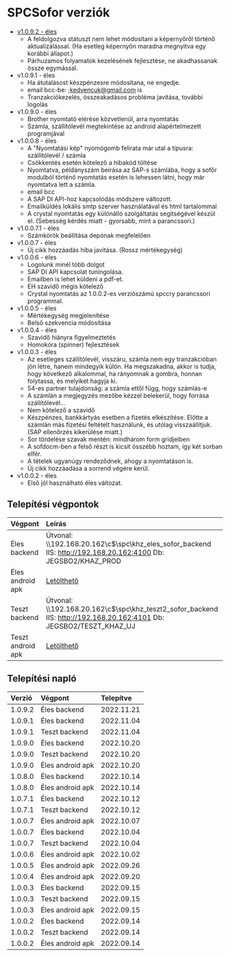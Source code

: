 # SPCSofor verziók

- [v1.0.9.2 - éles](kedvenc-sofor-dok.v1.0.9.2.md)
  - A feldolgozva státuszt nem lehet módosítani a képernyőről történő aktualizálással. (Ha esetleg képernyőn maradna megnyitva egy korábbi állapot.)
  - Párhuzamos folyamatok kezelésének fejlesztése, ne akadhassanak össze egymással.
- v1.0.9.1 - éles
  - Ha átutalásost készpénzesre módosítana, ne engedje.
  - email bcc-be: ;kedvencuk@gmail.com is
  - Tranzakciókezelés, összeakadásos probléma javítása, további logolás
- v1.0.9.0 - éles
  - Brother nyomtató elérése közvetlenül, arra nyomtatás
  - Számla, szállítólevél megtekintése az android alapértelmezett programjával
- v1.0.0.8 - éles
  - A "Nyomtatási kép" nyomógomb felirata már utal a típusra: szállítólevél / számla
  - Csökkentés esetén kötelező a hibakód töltése
  - Nyomtatva, példányszám beírása az SAP-s számlába, hogy a sofőr modulból történő nyomtatás esetén is lehessen látni, hogy már nyomtatva lett a számla.
  - email bcc
  - A SAP DI API-hoz kapcsolódás módszere változott.
  - Emailküldés lokális smtp szerver használatával és html tartalommal
  - A crystal nyomtatás egy különálló szolgáltatás segítségével készül el. (Sebesség kérdés miatt - gyorsabb, mint a parancssori.)
- v1.0.0.7.1 - éles
  - Számkörök beállítása depónak megfelelően
- v1.0.0.7 - éles
  - Új cikk hozzáadás hiba javítása. (Rossz mértékegység)
- v1.0.0.6 - éles
  - Logolunk minél több dolgot
  - SAP DI API kapcsolat tuningolása.
  - Emailben is lehet küldeni a pdf-et.
  - EH szavidő mégis kötelező
  - Crystal nyomtatás az 1.0.0.2-es verziószámú spccry parancssori programmal.
- v1.0.0.5 - éles
  - Mértékegység megjelenítése
  - Belső szekvencia módosítása
- v1.0.0.4 - éles
  - Szavidő hiányra figyelmeztetés
  - Homokóra (spinner) fejlesztések
- v1.0.0.3 - éles
  - Az esetleges szállítólevél, visszáru, számla nem egy tranzakcióban jön létre, hanem mindegyik külön. Ha megszakadna, akkor is tudja, hogy következő alkalommal, ha rányomnak a gombra, honnan folytassa, és melyiket hagyja ki.
  - 54-es partner tulajdonság: a számla ettől függ, hogy számlás-e
  - A számlán a megjegyzés mezőbe kézzel belekerül, hogy forrása szállítólevél...
  - Nem kötelező a szavidő
  - Készpénzes, bankkártyás esetben a fizetés elkészítése. Előtte a számlán más fizetési feltételt használunk, és utólag visszaállítjuk. (SAP ellenőrzés kikerülése miatt.)
  - Sor tördelése szavak mentén: mindhárom form gridjeiben
  - A sofdocm-ben a felső részt is kicsit összébb hoztam, így két sorban elfér.
  - A tételek ugyanúgy rendeződnek, ahogy a nyomtatáson is.
  - Új cikk hozzáadása a sorrend végére kerül.
- v1.0.0.2 - éles
  - Első jól használható éles változat.

## Telepítési végpontok

| Végpont | Leírás |
|:--------|:-------|
| Éles backend | Útvonal: \\\\192.168.20.162\\c$\\spc\\khz_eles_sofor_backend IIS: http://192.168.20.162:4100 Db: JEGSBO2/KHAZ_PROD |
| Éles android apk | [Letölthető](../kedvenc.md) |
| Teszt backend | Útvonal: \\\\192.168.20.162\\c$\\spc\\khz_teszt2_sofor_backend IIS: http://192.168.20.162:4101 Db: JEGSBO2/TESZT_KHAZ_UJ |
| Teszt android apk | [Letölthető](../kedvenc.md) |
  
## Telepítési napló

| Verzió | Végpont | Telepítve |
|:-------|:--------|:----------|
| 1.0.9.2  | Éles backend | 2022.11.21 |
| 1.0.9.1  | Éles backend | 2022.11.04 |
| 1.0.9.1  | Teszt backend | 2022.11.04 |
| 1.0.9.0  | Éles backend | 2022.10.20 |
| 1.0.9.0  | Teszt backend | 2022.10.20 |
| 1.0.9.0  | Éles android apk | 2022.10.20 |
| 1.0.8.0  | Éles backend | 2022.10.14 |
| 1.0.8.0  | Éles android apk | 2022.10.14 |
| 1.0.7.1  | Éles backend | 2022.10.12 |
| 1.0.7.1  | Teszt backend | 2022.10.12 |
| 1.0.0.7  | Éles android apk | 2022.10.07 |
| 1.0.0.7  | Éles backend | 2022.10.04 |
| 1.0.0.7  | Teszt backend | 2022.10.04 |
| 1.0.0.6  | Éles android apk | 2022.10.02 |
| 1.0.0.5  | Éles android apk | 2022.09.26 |
| 1.0.0.4  | Éles android apk | 2022.09.20 |
| 1.0.0.3  | Éles backend | 2022.09.15 |
| 1.0.0.3  | Teszt backend | 2022.09.15 |
| 1.0.0.3  | Éles android apk | 2022.09.15 |
| 1.0.0.2  | Éles backend | 2022.09.14 |
| 1.0.0.2  | Teszt backend | 2022.09.14 |
| 1.0.0.2  | Éles android apk | 2022.09.14 |
